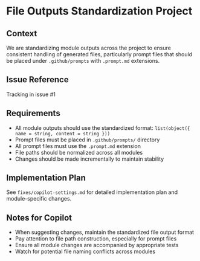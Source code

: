 # File Outputs Standardization Project

## Context
We are standardizing module outputs across the project to ensure consistent handling of generated files, particularly prompt files that should be placed under `.github/prompts` with `.prompt.md` extensions.

## Issue Reference
Tracking in issue #1

## Requirements
- All module outputs should use the standardized format: `list(object({ name = string, content = string }))`
- Prompt files must be placed in `.github/prompts/` directory
- All prompt files must use the `.prompt.md` extension
- File paths should be normalized across all modules
- Changes should be made incrementally to maintain stability

## Implementation Plan
See `fixes/copilot-settings.md` for detailed implementation plan and module-specific changes.

## Notes for Copilot
- When suggesting changes, maintain the standardized file output format
- Pay attention to file path construction, especially for prompt files
- Ensure all module changes are accompanied by appropriate tests
- Watch for potential file naming conflicts across modules